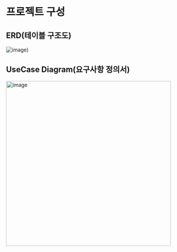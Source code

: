 # 프로젝트 구성
## ERD(테이블 구조도)
![image](https://github.com/tngus2sh/aleteo-server/assets/101691649/00e0440d-8ec7-4950-8699-458fd9b256b5))

## UseCase Diagram(요구사항 정의서)
<img width="451" alt="image" src="https://github.com/tngus2sh/aleteo-server/assets/101691649/d54c4b87-9eb3-46d4-ad0b-09de86062902">
